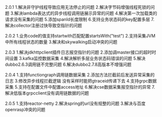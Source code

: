 2.0.1
1.解决非守护线程导致应用无法停止的问题
2.解决字节码增强线程死锁的问题
3.解决lambda表达式的异步线程调用链展示异常的问题
4.解决第一次加载类的请求没有采集的问题
5.添加spanId长度限制
6.支持业务状态码的key配置多层
7.解决collector注册过快导致空指针的问题

2.0.2
1.业务code的值支持startwith匹配配置startsWith("test")
2.支持采集JVM中所有线程状态的数量
3.解决和skywalking启动冲突的问题

2.0.3
1.解决jdkhttpclient插件日志报空指针的问题
2.添加调master接口的超时时间设置
3.kafka监控数据采集
4.解决解析多层业务状态码错误的问题
5.解决dubbo2.6.3调用链不完整问题
6.解决dubbo2.7.8高版本不增强问题

2.0.4
1.支持functiongraph调用链数据采集
2.添加方法拦截前后发送异常采集的日志
3.修改异步线程拦截逻辑 没有采样时能把gtraceid传递下去
4.支持grpc数据采集
5.支持在配置文件中配置access地址
6.解决cse数据采集报空指针的异常
7.解决低版本grpcclient没有调用链数据的问题

2.0.5
1.支持reactor-netty
2.解决spring的url没有规整的问题
3.解决与百度openrasp冲突的问题